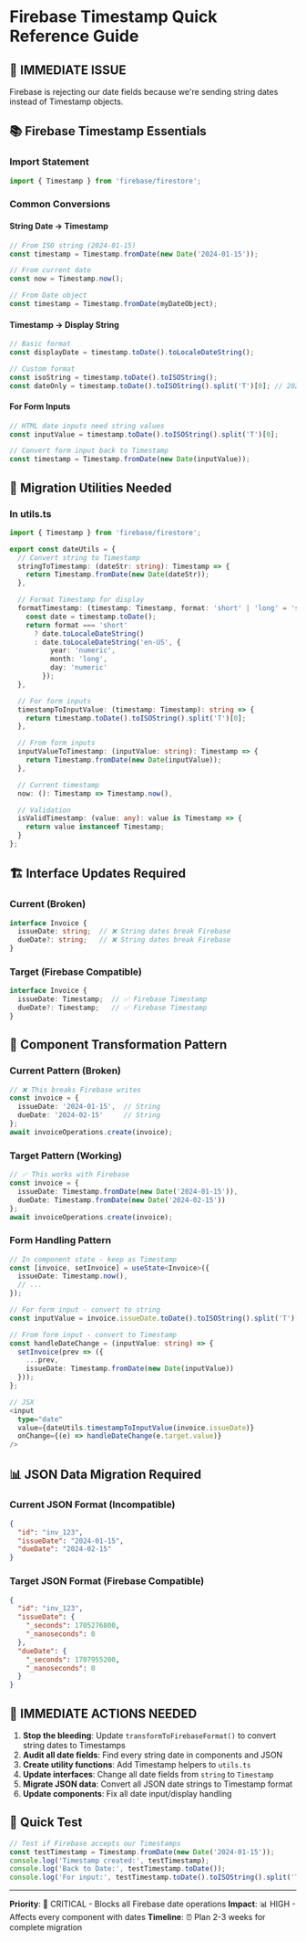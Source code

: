# Firebase Timestamp Quick Reference Guide

## 🚨 IMMEDIATE ISSUE
Firebase is rejecting our date fields because we're sending string dates instead of Timestamp objects.

## 📚 Firebase Timestamp Essentials

### Import Statement
```typescript
import { Timestamp } from 'firebase/firestore';
```

### Common Conversions

#### String Date → Timestamp
```typescript
// From ISO string (2024-01-15)
const timestamp = Timestamp.fromDate(new Date('2024-01-15'));

// From current date
const now = Timestamp.now();

// From Date object
const timestamp = Timestamp.fromDate(myDateObject);
```

#### Timestamp → Display String
```typescript
// Basic format
const displayDate = timestamp.toDate().toLocaleDateString();

// Custom format
const isoString = timestamp.toDate().toISOString();
const dateOnly = timestamp.toDate().toISOString().split('T')[0]; // 2024-01-15
```

#### For Form Inputs
```typescript
// HTML date inputs need string values
const inputValue = timestamp.toDate().toISOString().split('T')[0];

// Convert form input back to Timestamp
const timestamp = Timestamp.fromDate(new Date(inputValue));
```

## 🔧 Migration Utilities Needed

### In utils.ts
```typescript
import { Timestamp } from 'firebase/firestore';

export const dateUtils = {
  // Convert string to Timestamp
  stringToTimestamp: (dateStr: string): Timestamp => {
    return Timestamp.fromDate(new Date(dateStr));
  },

  // Format Timestamp for display
  formatTimestamp: (timestamp: Timestamp, format: 'short' | 'long' = 'short'): string => {
    const date = timestamp.toDate();
    return format === 'short' 
      ? date.toLocaleDateString()
      : date.toLocaleDateString('en-US', { 
          year: 'numeric', 
          month: 'long', 
          day: 'numeric' 
        });
  },

  // For form inputs
  timestampToInputValue: (timestamp: Timestamp): string => {
    return timestamp.toDate().toISOString().split('T')[0];
  },

  // From form inputs
  inputValueToTimestamp: (inputValue: string): Timestamp => {
    return Timestamp.fromDate(new Date(inputValue));
  },

  // Current timestamp
  now: (): Timestamp => Timestamp.now(),

  // Validation
  isValidTimestamp: (value: any): value is Timestamp => {
    return value instanceof Timestamp;
  }
};
```

## 🏗️ Interface Updates Required

### Current (Broken)
```typescript
interface Invoice {
  issueDate: string;  // ❌ String dates break Firebase
  dueDate?: string;   // ❌ String dates break Firebase
}
```

### Target (Firebase Compatible)
```typescript
interface Invoice {
  issueDate: Timestamp;  // ✅ Firebase Timestamp
  dueDate?: Timestamp;   // ✅ Firebase Timestamp
}
```

## 🔄 Component Transformation Pattern

### Current Pattern (Broken)
```typescript
// ❌ This breaks Firebase writes
const invoice = {
  issueDate: '2024-01-15',  // String
  dueDate: '2024-02-15'     // String
};
await invoiceOperations.create(invoice);
```

### Target Pattern (Working)
```typescript
// ✅ This works with Firebase
const invoice = {
  issueDate: Timestamp.fromDate(new Date('2024-01-15')),
  dueDate: Timestamp.fromDate(new Date('2024-02-15'))
};
await invoiceOperations.create(invoice);
```

### Form Handling Pattern
```typescript
// In component state - keep as Timestamp
const [invoice, setInvoice] = useState<Invoice>({
  issueDate: Timestamp.now(),
  // ...
});

// For form input - convert to string
const inputValue = invoice.issueDate.toDate().toISOString().split('T')[0];

// From form input - convert to Timestamp
const handleDateChange = (inputValue: string) => {
  setInvoice(prev => ({
    ...prev,
    issueDate: Timestamp.fromDate(new Date(inputValue))
  }));
};

// JSX
<input 
  type="date" 
  value={dateUtils.timestampToInputValue(invoice.issueDate)}
  onChange={(e) => handleDateChange(e.target.value)}
/>
```

## 📊 JSON Data Migration Required

### Current JSON Format (Incompatible)
```json
{
  "id": "inv_123",
  "issueDate": "2024-01-15",
  "dueDate": "2024-02-15"
}
```

### Target JSON Format (Firebase Compatible)
```json
{
  "id": "inv_123",
  "issueDate": {
    "_seconds": 1705276800,
    "_nanoseconds": 0
  },
  "dueDate": {
    "_seconds": 1707955200,
    "_nanoseconds": 0
  }
}
```

## 🚨 IMMEDIATE ACTIONS NEEDED

1. **Stop the bleeding**: Update `transformToFirebaseFormat()` to convert string dates to Timestamps
2. **Audit all date fields**: Find every string date in components and JSON
3. **Create utility functions**: Add Timestamp helpers to `utils.ts`
4. **Update interfaces**: Change all date fields from `string` to `Timestamp`
5. **Migrate JSON data**: Convert all JSON date strings to Timestamp format
6. **Update components**: Fix all date input/display handling

## 🧪 Quick Test
```typescript
// Test if Firebase accepts our Timestamps
const testTimestamp = Timestamp.fromDate(new Date('2024-01-15'));
console.log('Timestamp created:', testTimestamp);
console.log('Back to Date:', testTimestamp.toDate());
console.log('For input:', testTimestamp.toDate().toISOString().split('T')[0]);
```

---
**Priority**: 🚨 CRITICAL - Blocks all Firebase date operations
**Impact**: 📊 HIGH - Affects every component with dates
**Timeline**: ⏰ Plan 2-3 weeks for complete migration